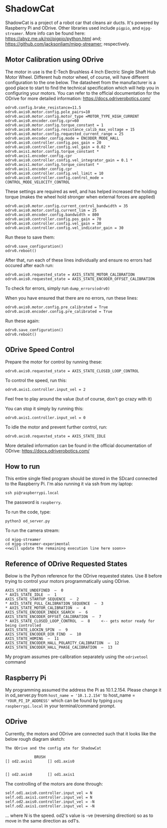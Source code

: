 # ShadowCat

ShadowCat is a project of a robot car that cleans air ducts. It's powered by Raspberry Pi and ODrive. Other libraries used include ```pigpio```, and ```mjpg-streamer```. More info can be found here: 
https://abyz.me.uk/rpi/pigpio/python.html and; 
https://github.com/jacksonliam/mjpg-streamer;
respectively.

## Motor Calibration using ODrive
The motor in use is the E-Tech Brushless 4 Inch Electric Single Shaft Hub Motor Wheel. Different hub motor wheel, of course, will have different configuration to the one below. The datasheet from the manufacturer is a good place to start to find the technical specification which will help you in configuring your motors. You can refer to the official documentation for the ODrive for more detailed information: https://docs.odriverobotics.com/

```
odrv0.config.brake_resistance=11.5
odrv0.axis0.motor.config.pole_pairs=10
odrv0.axis0.motor.config.motor_type =MOTOR_TYPE_HIGH_CURRENT
odrv0.axis0.encoder.config.cpr=60
odrv0.axis0.motor.config.torque_constant = 1
odrv0.axis0.motor.config.resistance_calib_max_voltage = 15
odrv0.axis0.motor.config.requested_current_range = 25
odrv0.axis0.encoder.config.mode = ENCODER_MODE_HALL
odrv0.axis0.controller.config.pos_gain = 20
odrv0.axis0.controller.config.vel_gain = 0.02 * odrv0.axis1.motor.config.torque_constant * odrv0.axis1.encoder.config.cpr
odrv0.axis0.controller.config.vel_integrator_gain = 0.1 * odrv0.axis1.motor.config.torque_constant * odrv0.axis1.encoder.config.cpr
odrv0.axis0.controller.config.vel_limit = 10
odrv0.axis0.controller.config.control_mode = CONTROL_MODE_VELOCITY_CONTROL
```

These settings are required as well, and has helped increased the holding torque (makes the wheel hold stronger when external forces are applied)
```
odrv0.axis0.motor.config.current_control_bandwidth = 35
odrv0.axis0.motor.config.current_lim = 25
odrv0.axis0.encoder.config.bandwidth = 800
odrv0.axis0.controller.config.pos_gain = 70
odrv0.axis0.controller.config.vel_gain = 30
odrv0.axis0.controller.config.vel_indicator_gain = 30
```

Run these to save them:
```
odrv0.save_configuration()
odrv0.reboot()
```

After that, run each of these lines individually and ensure no errors had occured after each run:
```
odrv0.axis0.requested_state = AXIS_STATE_MOTOR_CALIBRATION
odrv0.axis0.requested_state = AXIS_STATE_ENCODER_OFFSET_CALIBRATION
```

To check for errors, simply run ```dump_errors(odrv0)```

When you have ensured that there are no errors, run these lines:
```
odrv0.axis0.motor.config.pre_calibrated = True
odrv0.axis0.encoder.config.pre_calibrated = True
```

Run these again:
```
odrv0.save_configuration()
odrv0.reboot()
```

## ODrive Speed Control
Prepare the motor for control by running these:
```
odrv0.axis0.requested_state = AXIS_STATE_CLOSED_LOOP_CONTROL
```

To control the speed, run this:
```
odrv0.axis1.controller.input_vel = 2 
```
Feel free to play around the value (but of course, don't go crazy with it)

You can stop it simply by running this:
```
odrv0.axis1.controller.input_vel = 0
```

To idle the motor and prevent further control, run:
```
odrv0.axis0.requested_state = AXIS_STATE_IDLE
```

More detailed information can be found in the official documentation of ODrive: https://docs.odriverobotics.com/
## How to run
This entire single filed program should be stored in the SDcard connected to the Raspberry Pi. I'm also running it via ssh from my laptop:

```
ssh pi@raspberrypi.local
```
The password is ```raspberry```.

To run the code, type:
```
python3 od_server.py
```

To run the camera stream:
```
cd mjpg-streamer
cd mjpg-streamer-experimental
<<will update the remaining execution line here soon>>
```

## Reference of ODrive Requested States
Below is the Python reference for the ODrive requested states. Use 8 before trying to control your motors programmatically using ODrive.
```
AXIS_STATE_UNDEFINED  —  0
* AXIS_STATE_IDLE  —  1
AXIS_STATE_STARTUP_SEQUENCE  —  2
* AXIS_STATE_FULL_CALIBRATION_SEQUENCE  —  3 
* AXIS_STATE_MOTOR_CALIBRATION  —  4 
AXIS_STATE_ENCODER_INDEX_SEARCH  —  6
AXIS_STATE_ENCODER_OFFSET_CALIBRATION  —  7
* AXIS_STATE_CLOSED_LOOP_CONTROL  —  8     <-- gets motor ready for being controlled
AXIS_STATE_LOCKIN_SPIN  —  9
AXIS_STATE_ENCODER_DIR_FIND  —  10
AXIS_STATE_HOMING  —  11
AXIS_STATE_ENCODER_HALL_POLARITY_CALIBRATION  —  12
AXIS_STATE_ENCODER_HALL_PHASE_CALIBRATION  —  13
```

My program assumes pre-calibration separately using the ```odrivetool``` command

## Raspberry Pi 
My programming assumed the address the Pi as 10.1.2.154. Please change it in od_server.py from ```host_name = '10.1.2.154'``` to host_name = ```'YOUR_PI_IP_ADDRESS'``` which can be found by typing ```ping raspberrypi.local``` in your terminal/command prompt.

## ODrive
Currently, the motors and ODrive are connected such that it looks like the below rough diagram sketch:
```
The ODrive and the config atm for ShadowCat

             BRUSH
[] od2.axis1       [] od1.axis0


[] od2.axis0       [] od1.axis1
```

The controlling of the motors are done through:
```
self.od1.axis0.controller.input_vel = N
self.od1.axis1.controller.input_vel = N
self.od2.axis0.controller.input_vel = -N
self.od2.axis1.controller.input_vel = -N
```
... where N is the speed. od2's value is -ve (reversing direction) so as to move in the same direction as od1's. 

